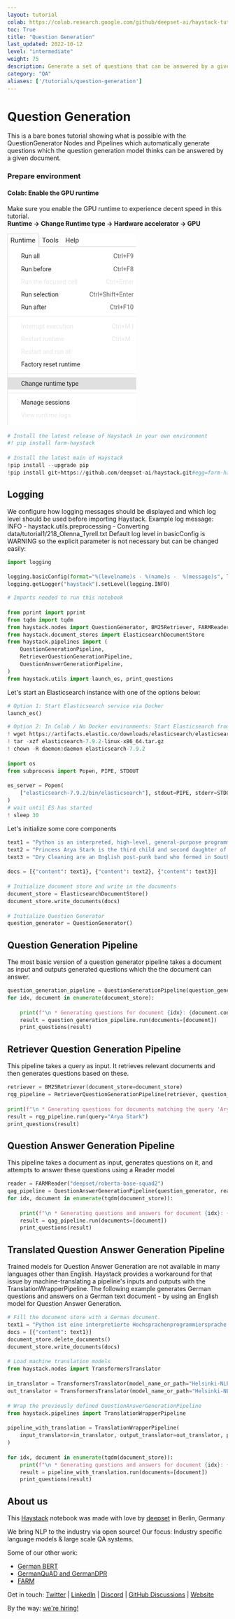 ```yaml
---
layout: tutorial
colab: https://colab.research.google.com/github/deepset-ai/haystack-tutorials/blob/main/tutorials/13_Question_generation.ipynb
toc: True
title: "Question Generation"
last_updated: 2022-10-12
level: "intermediate"
weight: 75
description: Generate a set of questions that can be answered by a given Document.
category: "QA"
aliases: ['/tutorials/question-generation']
---
```

    

# Question Generation

This is a bare bones tutorial showing what is possible with the QuestionGenerator Nodes and Pipelines which automatically
generate questions which the question generation model thinks can be answered by a given document.

### Prepare environment

#### Colab: Enable the GPU runtime
Make sure you enable the GPU runtime to experience decent speed in this tutorial.  
**Runtime -> Change Runtime type -> Hardware accelerator -> GPU**

<img src="https://raw.githubusercontent.com/deepset-ai/haystack/main/docs/img/colab_gpu_runtime.jpg">


```python
# Install the latest release of Haystack in your own environment
#! pip install farm-haystack

# Install the latest main of Haystack
!pip install --upgrade pip
!pip install git+https://github.com/deepset-ai/haystack.git#egg=farm-haystack[colab]
```

## Logging

We configure how logging messages should be displayed and which log level should be used before importing Haystack.
Example log message:
INFO - haystack.utils.preprocessing -  Converting data/tutorial1/218_Olenna_Tyrell.txt
Default log level in basicConfig is WARNING so the explicit parameter is not necessary but can be changed easily:


```python
import logging

logging.basicConfig(format="%(levelname)s - %(name)s -  %(message)s", level=logging.WARNING)
logging.getLogger("haystack").setLevel(logging.INFO)
```


```python
# Imports needed to run this notebook

from pprint import pprint
from tqdm import tqdm
from haystack.nodes import QuestionGenerator, BM25Retriever, FARMReader
from haystack.document_stores import ElasticsearchDocumentStore
from haystack.pipelines import (
    QuestionGenerationPipeline,
    RetrieverQuestionGenerationPipeline,
    QuestionAnswerGenerationPipeline,
)
from haystack.utils import launch_es, print_questions
```

Let's start an Elasticsearch instance with one of the options below:


```python
# Option 1: Start Elasticsearch service via Docker
launch_es()
```


```python
# Option 2: In Colab / No Docker environments: Start Elasticsearch from source
! wget https://artifacts.elastic.co/downloads/elasticsearch/elasticsearch-7.9.2-linux-x86_64.tar.gz -q
! tar -xzf elasticsearch-7.9.2-linux-x86_64.tar.gz
! chown -R daemon:daemon elasticsearch-7.9.2

import os
from subprocess import Popen, PIPE, STDOUT

es_server = Popen(
    ["elasticsearch-7.9.2/bin/elasticsearch"], stdout=PIPE, stderr=STDOUT, preexec_fn=lambda: os.setuid(1)  # as daemon
)
# wait until ES has started
! sleep 30
```

Let's initialize some core components


```python
text1 = "Python is an interpreted, high-level, general-purpose programming language. Created by Guido van Rossum and first released in 1991, Python's design philosophy emphasizes code readability with its notable use of significant whitespace."
text2 = "Princess Arya Stark is the third child and second daughter of Lord Eddard Stark and his wife, Lady Catelyn Stark. She is the sister of the incumbent Westerosi monarchs, Sansa, Queen in the North, and Brandon, King of the Andals and the First Men. After narrowly escaping the persecution of House Stark by House Lannister, Arya is trained as a Faceless Man at the House of Black and White in Braavos, using her abilities to avenge her family. Upon her return to Westeros, she exacts retribution for the Red Wedding by exterminating the Frey male line."
text3 = "Dry Cleaning are an English post-punk band who formed in South London in 2018.[3] The band is composed of vocalist Florence Shaw, guitarist Tom Dowse, bassist Lewis Maynard and drummer Nick Buxton. They are noted for their use of spoken word primarily in lieu of sung vocals, as well as their unconventional lyrics. Their musical stylings have been compared to Wire, Magazine and Joy Division.[4] The band released their debut single, 'Magic of Meghan' in 2019. Shaw wrote the song after going through a break-up and moving out of her former partner's apartment the same day that Meghan Markle and Prince Harry announced they were engaged.[5] This was followed by the release of two EPs that year: Sweet Princess in August and Boundary Road Snacks and Drinks in October. The band were included as part of the NME 100 of 2020,[6] as well as DIY magazine's Class of 2020.[7] The band signed to 4AD in late 2020 and shared a new single, 'Scratchcard Lanyard'.[8] In February 2021, the band shared details of their debut studio album, New Long Leg. They also shared the single 'Strong Feelings'.[9] The album, which was produced by John Parish, was released on 2 April 2021.[10]"

docs = [{"content": text1}, {"content": text2}, {"content": text3}]

# Initialize document store and write in the documents
document_store = ElasticsearchDocumentStore()
document_store.write_documents(docs)

# Initialize Question Generator
question_generator = QuestionGenerator()
```

## Question Generation Pipeline

The most basic version of a question generator pipeline takes a document as input and outputs generated questions
which the the document can answer.


```python
question_generation_pipeline = QuestionGenerationPipeline(question_generator)
for idx, document in enumerate(document_store):

    print(f"\n * Generating questions for document {idx}: {document.content[:100]}...\n")
    result = question_generation_pipeline.run(documents=[document])
    print_questions(result)
```

## Retriever Question Generation Pipeline

This pipeline takes a query as input. It retrieves relevant documents and then generates questions based on these.


```python
retriever = BM25Retriever(document_store=document_store)
rqg_pipeline = RetrieverQuestionGenerationPipeline(retriever, question_generator)

print(f"\n * Generating questions for documents matching the query 'Arya Stark'\n")
result = rqg_pipeline.run(query="Arya Stark")
print_questions(result)
```

## Question Answer Generation Pipeline

This pipeline takes a document as input, generates questions on it, and attempts to answer these questions using
a Reader model


```python
reader = FARMReader("deepset/roberta-base-squad2")
qag_pipeline = QuestionAnswerGenerationPipeline(question_generator, reader)
for idx, document in enumerate(tqdm(document_store)):

    print(f"\n * Generating questions and answers for document {idx}: {document.content[:100]}...\n")
    result = qag_pipeline.run(documents=[document])
    print_questions(result)
```

## Translated Question Answer Generation Pipeline
Trained models for Question Answer Generation are not available in many languages other than English. Haystack
provides a workaround for that issue by machine-translating a pipeline's inputs and outputs with the
TranslationWrapperPipeline. The following example generates German questions and answers on a German text
document - by using an English model for Question Answer Generation.


```python
# Fill the document store with a German document.
text1 = "Python ist eine interpretierte Hochsprachenprogrammiersprache für allgemeine Zwecke. Sie wurde von Guido van Rossum entwickelt und 1991 erstmals veröffentlicht. Die Design-Philosophie von Python legt den Schwerpunkt auf die Lesbarkeit des Codes und die Verwendung von viel Leerraum (Whitespace)."
docs = [{"content": text1}]
document_store.delete_documents()
document_store.write_documents(docs)

# Load machine translation models
from haystack.nodes import TransformersTranslator

in_translator = TransformersTranslator(model_name_or_path="Helsinki-NLP/opus-mt-de-en")
out_translator = TransformersTranslator(model_name_or_path="Helsinki-NLP/opus-mt-en-de")

# Wrap the previously defined QuestionAnswerGenerationPipeline
from haystack.pipelines import TranslationWrapperPipeline

pipeline_with_translation = TranslationWrapperPipeline(
    input_translator=in_translator, output_translator=out_translator, pipeline=qag_pipeline
)

for idx, document in enumerate(tqdm(document_store)):
    print(f"\n * Generating questions and answers for document {idx}: {document.content[:100]}...\n")
    result = pipeline_with_translation.run(documents=[document])
    print_questions(result)
```

## About us

This [Haystack](https://github.com/deepset-ai/haystack/) notebook was made with love by [deepset](https://deepset.ai/) in Berlin, Germany

We bring NLP to the industry via open source!
Our focus: Industry specific language models & large scale QA systems.

Some of our other work:
- [German BERT](https://deepset.ai/german-bert)
- [GermanQuAD and GermanDPR](https://deepset.ai/germanquad)
- [FARM](https://github.com/deepset-ai/FARM)

Get in touch:
[Twitter](https://twitter.com/deepset_ai) | [LinkedIn](https://www.linkedin.com/company/deepset-ai/) | [Discord](https://haystack.deepset.ai/community/join) | [GitHub Discussions](https://github.com/deepset-ai/haystack/discussions) | [Website](https://deepset.ai)

By the way: [we're hiring!](https://www.deepset.ai/jobs)
